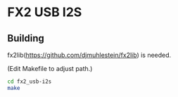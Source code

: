 # FX2 USB I2S


## Building
fx2lib(https://github.com/djmuhlestein/fx2lib) is needed.

(Edit Makefile to adjust path.)
```sh
cd fx2_usb-i2s
make
```